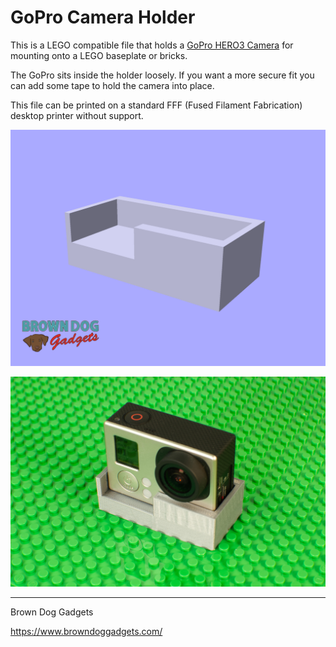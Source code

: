 # GoPro Camera Holder

This is a LEGO compatible file that holds a [GoPro HERO3 Camera](https://www.amazon.com/dp/B009PK9S90/) for mounting onto a LEGO baseplate or bricks.

The GoPro sits inside the holder loosely. If you want a more secure fit you can add some tape to hold the camera into place.

This file can be printed on a standard FFF (Fused Filament Fabrication) desktop printer without support.

![](Images/GoPro-Holder.png)

![](Images/GoPro-Holder-0963.jpg)

---

Brown Dog Gadgets

https://www.browndoggadgets.com/
